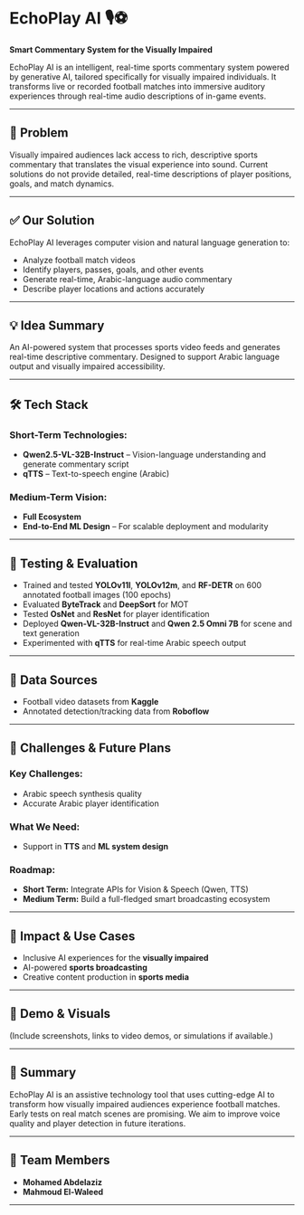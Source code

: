 # EchoPlay AI 🎙️⚽

**Smart Commentary System for the Visually Impaired**

EchoPlay AI is an intelligent, real-time sports commentary system powered by generative AI, tailored specifically for visually impaired individuals. It transforms live or recorded football matches into immersive auditory experiences through real-time audio descriptions of in-game events.

---

## 📌 Problem

Visually impaired audiences lack access to rich, descriptive sports commentary that translates the visual experience into sound. Current solutions do not provide detailed, real-time descriptions of player positions, goals, and match dynamics.

---

## ✅ Our Solution

EchoPlay AI leverages computer vision and natural language generation to:
- Analyze football match videos
- Identify players, passes, goals, and other events
- Generate real-time, Arabic-language audio commentary
- Describe player locations and actions accurately

---

## 💡 Idea Summary

An AI-powered system that processes sports video feeds and generates real-time descriptive commentary. Designed to support Arabic language output and visually impaired accessibility.

---

## 🛠️ Tech Stack

### Short-Term Technologies:
- **Qwen2.5-VL-32B-Instruct** – Vision-language understanding and generate commentary script
- **qTTS** – Text-to-speech engine (Arabic)

### Medium-Term Vision:
- **Full Ecosystem** 
- **End-to-End ML Design** – For scalable deployment and modularity

---

## 🧪 Testing & Evaluation

- Trained and tested **YOLOv11l**, **YOLOv12m**, and **RF-DETR** on 600 annotated football images (100 epochs)
- Evaluated **ByteTrack** and **DeepSort** for MOT
- Tested **OsNet** and **ResNet** for player identification
- Deployed **Qwen-VL-32B-Instruct** and **Qwen 2.5 Omni 7B** for scene and text generation
- Experimented with **qTTS** for real-time Arabic speech output

---

## 📂 Data Sources

- Football video datasets from **Kaggle**
- Annotated detection/tracking data from **Roboflow**

---

## 🚧 Challenges & Future Plans

### Key Challenges:
- Arabic speech synthesis quality
- Accurate Arabic player identification

### What We Need:
- Support in **TTS** and **ML system design**

### Roadmap:
- **Short Term:** Integrate APIs for Vision & Speech (Qwen, TTS)
- **Medium Term:** Build a full-fledged smart broadcasting ecosystem

---

## 🎯 Impact & Use Cases

- Inclusive AI experiences for the **visually impaired**
- AI-powered **sports broadcasting**
- Creative content production in **sports media**

---

## 🎥 Demo & Visuals

(Include screenshots, links to video demos, or simulations if available.)

---

## 📌 Summary

EchoPlay AI is an assistive technology tool that uses cutting-edge AI to transform how visually impaired audiences experience football matches. Early tests on real match scenes are promising. We aim to improve voice quality and player detection in future iterations.

---

## 🙌 Team Members

- **Mohamed Abdelaziz**
- **Mahmoud El-Waleed**

---

